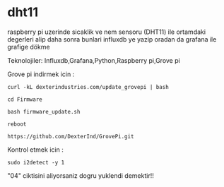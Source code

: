 # dht11

raspberry pi uzerinde sicaklik ve nem sensoru (DHT11) ile ortamdaki degerleri alip daha sonra bunlari influxdb ye yazip oradan da grafana ile grafige dökme

Teknolojiler: Influxdb,Grafana,Python,Raspberry pi,Grove pi

Grove pi indirmek icin :

```curl -kL dexterindustries.com/update_grovepi | bash```

```cd Firmware```

```bash firmware_update.sh```

```reboot```

```https://github.com/DexterInd/GrovePi.git```

Kontrol etmek icin :

`sudo i2detect -y 1`

"04" ciktisini aliyorsaniz dogru yuklendi demektir!!



